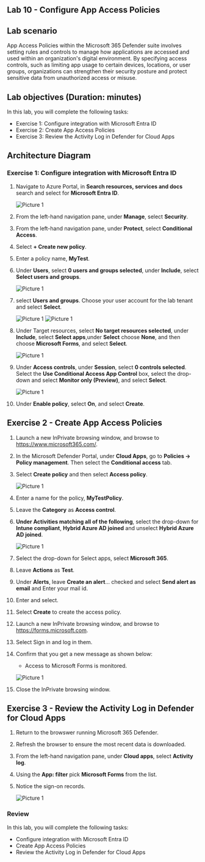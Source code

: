 ## Lab 10 - Configure App Access Policies 

## Lab scenario

App Access Policies within the Microsoft 365 Defender suite involves setting rules and controls to manage how applications are accessed and used within an organization's digital environment. By specifying access controls, such as limiting app usage to certain devices, locations, or user groups, organizations can strengthen their security posture and protect sensitive data from unauthorized access or misuse.

## Lab objectives (Duration:  minutes)

In this lab, you will complete the following tasks:

- Exercise 1: Configure integration with Microsoft Entra ID
- Exercise 2: Create App Access Policies
- Exercise 3: Review the Activity Log in Defender for Cloud Apps

## Architecture Diagram

### Exercise 1: Configure integration with Microsoft Entra ID

1. Navigate to Azure Portal, in **Search resources, services and docs** search and select for **Microsoft Entra ID**.

   ![Picture 1](../Media/image_41.png)

1. From the left-hand navigation pane, under **Manage**, select **Security**.

1. From the left-hand navigation pane, under **Protect**, select **Conditional Access**.

1. Select **+ Create new policy**.

1. Enter a policy name, **MyTest**.

1. Under **Users**, select **0 users and groups selected**, under **Include**, select **Select users and groups**.

   ![Picture 1](../Media/image_43.png)

1. select **Users and groups**.
Choose your user account for the lab tenant and select **Select**.

   ![Picture 1](../Media/image_45.png)
   ![Picture 1](../Media/image_44.png)

1. Under Target resources, select **No target resources selected**, under **Include**, select **Select apps**,under **Select** choose **None**, and then choose **Microsoft Forms**, and select **Select**.

   ![Picture 1](../Media/image_46.png)

1.  Under **Access controls**, under **Session**, select **0 controls selected**. Select the **Use Conditional Access App Control** box, select the drop-down and select **Monitor only (Preview)**, and select **Select**.

    ![Picture 1](../Media/image_47.png)

1. Under **Enable policy**, select **On**, and select **Create**.

## Exercise 2 - Create App Access Policies

1. Launch a new InPrivate browsing window, and browse to https://www.microsoft365.com/.

1. In the Microsoft Defender Portal, under **Cloud Apps**, go to **Policies -> Policy management**. Then select the **Conditional access** tab.

1. Select **Create policy** and then select **Access policy**.

   ![Picture 1](../Media/accesspolicy1.png)

1. Enter a name for the policy, **MyTestPolicy**.

1. Leave the **Category** as **Access control**.

1. **Under Activities matching all of the following**, select the drop-down for **Intune compliant**, **Hybrid Azure AD joined** and unselect **Hybrid Azure AD joined**.

   ![Picture 1](../Media/image_48.png)

1. Select the drop-down for Select apps, select **Microsoft 365**.

1. Leave **Actions** as **Test**.

1. Under **Alerts**, leave **Create an alert**... checked and select **Send alert as email** and Enter your mail id.

1. Enter and select.

1. Select **Create** to create the access policy.

1. Launch a new InPrivate browsing window, and browse to https://forms.microsoft.com.

1. Select Sign in and log in them.

1. Confirm that you get a new message as shown below:

    - Access to Microsoft Forms is monitored.

   ![Picture 1](../Media/image_49.png)

1. Close the InPrivate browsing window.

## Exercise 3 - Review the Activity Log in Defender for Cloud Apps

1. Return to the browswer running Microsoft 365 Defender.

2. Refresh the browser to ensure the most recent data is downloaded.

3. From the left-hand navigation pane, under **Cloud apps**, select **Activity log**.

4. Using the **App: filter** pick **Microsoft Forms** from the list.

5. Notice the sign-on records.

   ![Picture 1](../Media/image_50.png)

### Review

In this lab, you will complete the following tasks:

- Configure integration with Microsoft Entra ID
- Create App Access Policies
- Review the Activity Log in Defender for Cloud Apps


